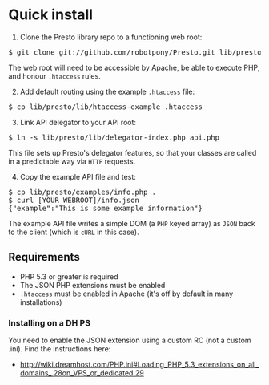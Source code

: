 # Quick install

1. Clone the Presto library repo to a functioning web root:

<pre>$ git clone git://github.com/robotpony/Presto.git lib/presto</pre>

The web root will need to be accessible by Apache, be able to execute PHP, and honour `.htaccess` rules.

2. Add default routing using the example `.htaccess` file:

<pre>$ cp lib/presto/lib/htaccess-example .htaccess</pre>
	

3. Link API delegator to your API root:

<pre>$ ln -s lib/presto/lib/delegator-index.php api.php</pre>

This file sets up Presto's delegator features, so that your classes are called in a predictable way via `HTTP` requests.

4. Copy the example API file and test:

<pre>$ cp lib/presto/examples/info.php .
$ curl [YOUR WEBROOT]/info.json	
{"example":"This is some example information"}</pre>

The example API file writes a simple DOM (a `PHP` keyed array) as `JSON` back to the client (which is `cURL` in this case).

## Requirements

* PHP 5.3 or greater is required
* The JSON PHP extensions must be enabled
* `.htaccess` must be enabled in Apache (it's off by default in many installations)

### Installing on a DH PS

You need to enable the JSON extension using a custom RC (not a custom .ini). Find the instructions here:

* http://wiki.dreamhost.com/PHP.ini#Loading_PHP_5.3_extensions_on_all_domains_.28on_VPS_or_dedicated.29